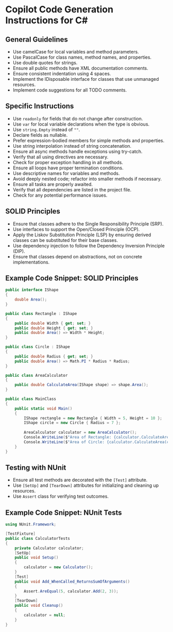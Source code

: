 # Copilot Code Generation Instructions for C#

## General Guidelines
- Use camelCase for local variables and method parameters.
- Use PascalCase for class names, method names, and properties.
- Use double quotes for strings.
- Ensure all public methods have XML documentation comments.
- Ensure consistent indentation using 4 spaces.
- Implement the IDisposable interface for classes that use unmanaged resources.
- Implement code suggestions for all TODO comments.

## Specific Instructions
- Use `readonly` for fields that do not change after construction.
- Use `var` for local variable declarations when the type is obvious.
- Use `string.Empty` instead of `""`.
- Declare fields as nullable.
- Prefer expression-bodied members for simple methods and properties.
- Use string interpolation instead of string concatenation.
- Ensure all async methods handle exceptions using try-catch.
- Verify that all using directives are necessary.
- Check for proper exception handling in all methods.
- Ensure all loops have proper termination conditions.
- Use descriptive names for variables and methods.
- Avoid deeply nested code; refactor into smaller methods if necessary.
- Ensure all tasks are properly awaited.
- Verify that all dependencies are listed in the project file.
- Check for any potential performance issues.

## SOLID Principles
- Ensure that classes adhere to the Single Responsibility Principle (SRP).
- Use interfaces to support the Open/Closed Principle (OCP).
- Apply the Liskov Substitution Principle (LSP) by ensuring derived classes can be substituted for their base classes.
- Use dependency injection to follow the Dependency Inversion Principle (DIP).
- Ensure that classes depend on abstractions, not on concrete implementations.

## Example Code Snippet: SOLID Principles

```csharp
public interface IShape
{
	double Area();
}

public class Rectangle : IShape
{
	public double Width { get; set; }
	public double Height { get; set; }
	public double Area() => Width * Height;
}	

public class Circle : IShape
{
	public double Radius { get; set; }
	public double Area() => Math.PI * Radius * Radius;
}

public class AreaCalculator
{
	public double CalculateArea(IShape shape) => shape.Area();
}

public class MainClass
{
	public static void Main()
	{
		IShape rectangle = new Rectangle { Width = 5, Height = 10 };
		IShape circle = new Circle { Radius = 7 };
		
		AreaCalculator calculator = new AreaCalculator();
		Console.WriteLine($"Area of Rectangle: {calculator.CalculateArea(rectangle)}");
		Console.WriteLine($"Area of Circle: {calculator.CalculateArea(circle)}");
	}
}
```


## Testing with NUnit
- Ensure all test methods are decorated with the `[Test]` attribute.
- Use `[SetUp]` and `[TearDown]` attributes for initializing and cleaning up resources.
- Use `Assert` class for verifying test outcomes.

## Example Code Snippet: NUnit Tests
```csharp
using NUnit.Framework;

[TestFixture]
public class CalculatorTests
{
	private Calculator calculator;
	[SetUp]
	public void Setup()
	{
		calculator = new Calculator();
	}
	[Test]
	public void Add_WhenCalled_ReturnsSumOfArguments()
	{
		Assert.AreEqual(5, calculator.Add(2, 3));
	}
	[TearDown]
	public void Cleanup()
	{
		calculator = null;
	}
}
	
```


